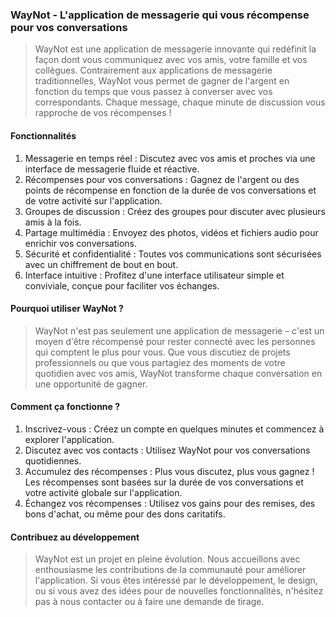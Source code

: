 ### WayNot - L'application de messagerie qui vous récompense pour vos conversations
> WayNot est une application de messagerie innovante qui redéfinit la façon dont vous communiquez avec vos amis, votre famille et vos collègues. Contrairement aux applications de messagerie traditionnelles, WayNot vous permet de gagner de l'argent en fonction du temps que vous passez à converser avec vos correspondants. Chaque message, chaque minute de discussion vous rapproche de vos récompenses !

#### Fonctionnalités
1. Messagerie en temps réel : Discutez avec vos amis et proches via une interface de messagerie fluide et réactive.
2. Récompenses pour vos conversations : Gagnez de l'argent ou des points de récompense en fonction de la durée de vos conversations et de votre activité sur l'application.
3. Groupes de discussion : Créez des groupes pour discuter avec plusieurs amis à la fois.
4. Partage multimédia : Envoyez des photos, vidéos et fichiers audio pour enrichir vos conversations.
5. Sécurité et confidentialité : Toutes vos communications sont sécurisées avec un chiffrement de bout en bout.
6. Interface intuitive : Profitez d'une interface utilisateur simple et conviviale, conçue pour faciliter vos échanges.

#### Pourquoi utiliser WayNot ?
> WayNot n'est pas seulement une application de messagerie – c'est un moyen d'être récompensé pour rester connecté avec les personnes qui comptent le plus pour vous. Que vous discutiez de projets professionnels ou que vous partagiez des moments de votre quotidien avec vos amis, WayNot transforme chaque conversation en une opportunité de gagner.

#### Comment ça fonctionne ?
1. Inscrivez-vous : Créez un compte en quelques minutes et commencez à explorer l'application.
2. Discutez avec vos contacts : Utilisez WayNot pour vos conversations quotidiennes.
3. Accumulez des récompenses : Plus vous discutez, plus vous gagnez ! Les récompenses sont basées sur la durée de vos conversations et votre activité globale sur l'application.
4. Échangez vos récompenses : Utilisez vos gains pour des remises, des bons d'achat, ou même pour des dons caritatifs.

#### Contribuez au développement
> WayNot est un projet en pleine évolution. Nous accueillons avec enthousiasme les contributions de la communauté pour améliorer l'application. Si vous êtes intéressé par le développement, le design, ou si vous avez des idées pour de nouvelles fonctionnalités, n'hésitez pas à nous contacter ou à faire une demande de tirage.